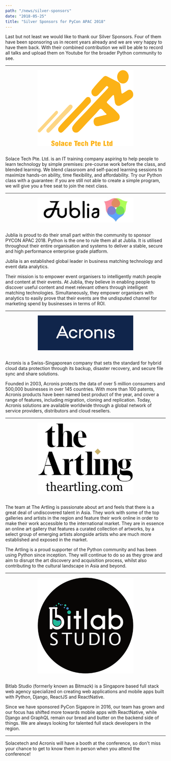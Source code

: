 ```yaml
---
path: "/news/silver-sponsors"
date: "2018-05-25"
title: "Silver Sponsors for PyCon APAC 2018"
---
```


Last but not least we would like to thank our Silver Sponsors. Four of them
have been sponsoring us in recent years already and we are very happy to have
them back. With their combined contribution we will be able to record all
talks and upload them on Youtube for the broader Python community to see.

<hr />

<div style="margin-bottom: 2em; max-width: 300px; margin-left: auto; margin-right: auto;">
  <a href="http://solacetech.com.sg">
    <img src="images/sponsor-solacetech.png" />
  </a>
</div>

Solace Tech Pte. Ltd. is an IT training company aspiring to help
people to learn technology by simple premises: pre-course work before
the class, and blended learning. We blend classroom and self-paced
learning sessions to maximize hands-on ability, time flexibility, and
affordability. Try our Python class with a guarantee: if you are still
not able to create a simple program, we will give you a free seat to
join the next class.

<hr />

<div style="margin-bottom: 2em; max-width: 300px; margin-left: auto; margin-right: auto;"><a href="https://jublia.com"><img src="images/sponsor-jublia.jpg" /></a></div>

Jublia is proud to do their small part within the community to sponsor
PYCON APAC 2018. Python is the one to rule them all at Jublia.
It is utilised throughout their entire organisation and systems
to deliver a stable, secure and high performance enterprise grade
platform.

Jublia is an established global leader in business matching technology
and event data analytics.

Their mission is to empower event organisers to intelligently match
people and content at their events. At Jublia, they believe in enabling
people to discover useful content and meet relevant others through
intelligent matching technologies. Simultaneously, they empower
organisers with analytics to easily prove that their events are the
undisputed channel for marketing spend by businesses in terms of ROI.

<hr />

<div style="margin-bottom: 2em; max-width: 300px; margin-left: auto; margin-right: auto;"><a href="https://acronis.com"><img src="images/sponsor-acronis.png" /></a></div>

Acronis is a Swiss-Singaporean company that sets the standard for
hybrid cloud data protection through its backup, disaster recovery,
and secure file sync and share solutions.

Founded in 2003, Acronis protects the data of over 5 million consumers
and 500,000 businesses in over 145 countries. With more than 100
patents, Acronis products have been named best product of the year,
and cover a range of features, including migration, cloning and
replication. Today, Acronis solutions are available worldwide through
a global network of service providers, distributors and cloud
resellers.

<hr />

<div style="margin-bottom: 2em; max-width: 300px; margin-left: auto; margin-right: auto;"><a href="https://theartling.com"><img src="images/sponsor-theartling.png" /></a></div>

The team at The Artling is passionate about art and feels that there is a
great deal of undiscovered talent in Asia. They work with some of the
top galleries and artists in the region and feature their work online
in order to make their work accessible to the international market. They
are in essence an online art gallery that features a curated
collection of artworks, by a select group of emerging artists
alongside artists who are much more established and exposed in the
market.

The Artling is a proud supporter of the Python community and has been
using Python since inception. They will continue to do so as they grow and
aim to disrupt the art discovery and acquisition process, whilst also
contributing to the cultural landscape in Asia and beyond.

<hr />

<div style="margin-bottom: 2em; max-width: 300px; margin-left: auto; margin-right: auto;"><a href="https://bitlabstudio.com"><img src="images/sponsor-bitlabstudio.png" /></a></div>

Bitlab Studio (formerly known as Bitmazk) is a Singapore based full
stack web agency specialized on creating web applications and mobile
apps built with Python, Django, ReactJS and ReactNative.

Since we have sponsored PyCon Sigapore in 2016, our team has grown and
our focus has shifted more towards mobile apps with ReactNative, while
Django and GraphQL remain our bread and butter on the backend side of
things. We are always looking for talented full stack developers in
the region.

<hr />

Solacetech and Acronis will have a booth at the conference, so
don't miss your chance to get to know them in person when you attend the
conference!
